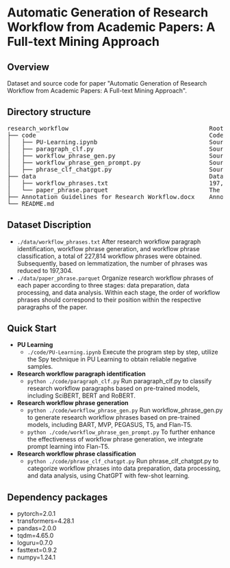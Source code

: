# Automatic Generation of Research Workflow from Academic Papers: A Full-text Mining Approach

## Overview
Dataset and source code for paper "Automatic Generation of Research Workflow from Academic Papers: A Full-text Mining Approach".

## Directory structure
<pre>
research_workflow                                       Root directory
├── code                                                Code folder
│   ├── PU-Learning.ipynb                               Source code for PU Learning to obtain reliable negative samples
│   ├── paragraph_clf.py                                Source code for research workflow paragraph identification based on pre-trained models
│   ├── workflow_phrase_gen.py                          Source code for workflow phrase generation using pre-trained models
│   ├── workflow_phrase_gen_prompt.py                   Source code for workflow phrase generation using pre-trained models with prompt learning
│   ├── phrase_clf_chatgpt.py                           Source code for workflow phrase classification using ChatGPT
├── data                                                Dataset folder
│   ├── workflow_phrases.txt                            197,304 research workflow phrases
│   └── paper_phrase.parquet                            The workflows in three research stage of NLP papers
├── Annotation Guidelines for Research Workflow.docx    Annotation Guidelines
└── README.md
</pre>

## Dataset Discription
  - <code>./data/workflow_phrases.txt</code> After research workflow paragraph identification, workflow phrase generation, and workflow phrase classification, a total of 227,814 workflow phrases were obtained. Subsequently, based on lemmatization, the number of phrases was reduced to 197,304.
  - <code>./data/paper_phrase.parquet</code> Organize research workflow phrases of each paper according to three stages: data preparation, data processing, and data analysis. Within each stage, the order of workflow phrases should correspond to their position within the respective paragraphs of the paper.

## Quick Start
 - <b>PU Learning</b>
   - <code>./code/PU-Learning.ipynb</code> Execute the program step by step, utilize the Spy technique in PU Learning to obtain reliable negative samples.
 - <b>Research workflow paragraph identification</b>
   - <code>python ./code/paragraph_clf.py</code> Run paragraph_clf.py to classify research workflow paragraphs based on pre-trained models, including SciBERT, BERT and RoBERT.
 - <b>Research workflow phrase generation</b>
   - <code>python ./code/workflow_phrase_gen.py</code> Run workflow_phrase_gen.py to generate research workflow phrases based on pre-trained models, including BART, MVP, PEGASUS, T5, and Flan-T5.
   - <code>python ./code/workflow_phrase_gen_prompt.py</code> To further enhance the effectiveness of workflow phrase generation, we integrate prompt learning into Flan-T5.
 - <b>Research workflow phrase classification</b>
   - <code>python ./code/phrase_clf_chatgpt.py</code> Run phrase_clf_chatgpt.py to categorize workflow phrases into data preparation, data processing, and data analysis, using ChatGPT with few-shot learning.

## Dependency packages
- pytorch=2.0.1
- transformers=4.28.1
- pandas=2.0.0
- tqdm=4.65.0
- loguru=0.7.0
- fasttext=0.9.2
- numpy=1.24.1

